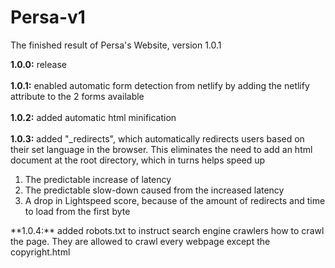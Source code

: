 # Persa-v1
The finished result of Persa's Website, version 1.0.1

**1.0.0:** release <br>
<br>
__1.0.1:__ enabled automatic form detection from netlify by adding the netlify attribute to the 2 forms available <br>
<br>
__1.0.2:__ added automatic html minification <br>
<br>
__1.0.3:__ added "_redirects", which automatically redirects users based on their set language in the browser. This eliminates the need to add an html document at the root directory, which in turns helps speed up 
<ol>
  <li>The predictable increase of latency</li>
  <li>The predictable slow-down caused from the increased latency</li>
  <li>A drop in Lightspeed score, because of the amount of redirects and time to load from the first byte</li>
</ol>
**1.0.4:** added robots.txt to instruct search engine crawlers how to crawl the page. They are allowed to crawl every webpage except the copyright.html<br>
<br>
